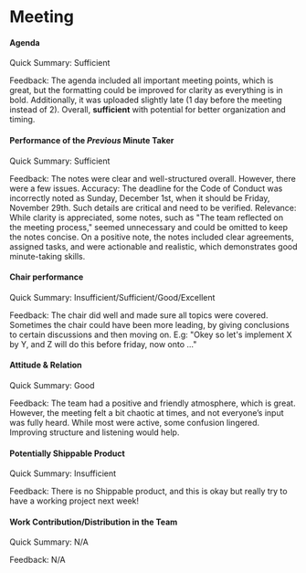 # Meeting
#### Agenda 
Quick Summary: Sufficient

Feedback: The agenda included all important meeting points, which is great, but the formatting could be improved for clarity as everything is in bold. Additionally, it was uploaded slightly late (1 day before the meeting instead of 2). Overall, **sufficient** with potential for better organization and timing.



#### Performance of the *Previous* Minute Taker
Quick Summary: Sufficient

Feedback: The notes were clear and well-structured overall. However, there were a few issues. 
Accuracy: The deadline for the Code of Conduct was incorrectly noted as Sunday, December 1st, when it should be Friday, November 29th. Such details are critical and need to be verified.
Relevance: While clarity is appreciated, some notes, such as "The team reflected on the meeting process," seemed unnecessary and could be omitted to keep the notes concise.
On a positive note, the notes included clear agreements, assigned tasks, and were actionable and realistic, which demonstrates good minute-taking skills.



#### Chair performance
Quick Summary: Insufficient/Sufficient/Good/Excellent

Feedback: The chair did well and made sure all topics were covered. Sometimes the chair could have been more leading, by giving  conclusions to certain discussions and then moving on. E.g: "Okey so let's implement X by Y, and Z will do this before friday, now onto ..."



#### Attitude & Relation
Quick Summary: Good

Feedback: The team had a positive and friendly atmosphere, which is great. However, the meeting felt a bit chaotic at times, and not everyone’s input was fully heard. While most were active, some confusion lingered. Improving structure and listening would help.



#### Potentially Shippable Product
Quick Summary: Insufficient

Feedback: There is no Shippable product, and this is okay but really try to have a working project next week! 



#### Work Contribution/Distribution in the Team
Quick Summary: N/A 

Feedback: N/A 


